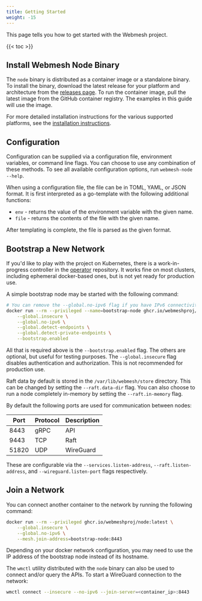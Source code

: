 ```yaml
---
title: Getting Started
weight: -15
---
```


This page tells you how to get started with the Webmesh project.

{{< toc >}}

## Install Webmesh Node Binary

The `node` binary is distributed as a container image or a standalone binary.
To install the binary, download the latest release for your platform and architecture from the [releases page](https://github.com/webmeshproj/webmesh/releases).
To run the container image, pull the latest image from the GitHub container registry.
The examples in this guide will use the image.

For more detailed installation instructions for the various supported platforms, see the [installation instructions](/documentation/installation-instructions/).

## Configuration

Configuration can be supplied via a configuration file, environment variables, or command line flags.
You can choose to use any combination of these methods.
To see all available configuration options, run `webmesh-node --help`.

When using a configuration file, the file can be in TOML, YAML, or JSON format.
It is first interpreted as a go-template with the following additional functions:

- `env` - returns the value of the environment variable with the given name.
- `file` - returns the contents of the file with the given name.

After templating is complete, the file is parsed as the given format.

## Bootstrap a New Network

If you'd like to play with the project on Kubernetes, there is a work-in-progress controller in the [operator](https://github.com/webmeshproj/operator/) repository.
It works fine on most clusters, including ephemeral docker-based ones, but is not yet ready for production use.

A simple bootstrap node may be started with the following command:

```bash
# You can remove the --global.no-ipv6 flag if you have IPv6 connectivity on your docker network.
docker run --rm --privileged --name=bootstrap-node ghcr.io/webmeshproj/node:latest \
    --global.insecure \
    --global.no-ipv6 \
    --global.detect-endpoints \
    --global.detect-private-endpoints \
    --bootstrap.enabled
```

All that is required above is the `--bootstrap.enabled` flag.
The others are optional, but useful for testing purposes.
The `--global.insecure` flag disables authentication and authorization. This is not recommended for production use.

Raft data by default is stored in the `/var/lib/webmesh/store` directory.
This can be changed by setting the `--raft.data-dir` flag.
You can also choose to run a node completely in-memory by setting the `--raft.in-memory` flag.

By default the following ports are used for communication between nodes:

| Port  | Protocol | Description |
| ----- | -------- | ----------- |
| 8443  | gRPC     | API         |
| 9443  | TCP      | Raft        |
| 51820 | UDP      | WireGuard   |

These are configurable via the `--services.listen-address`, `--raft.listen-address`, and `--wireguard.listen-port` flags respectively.

## Join a Network

You can connect another container to the network by running the following command:

```bash
docker run --rm --privileged ghcr.io/webmeshproj/node:latest \
    --global.insecure \
    --global.no-ipv6 \
    --mesh.join-address=bootstrap-node:8443
```

Depending on your docker network configuration, you may need to use the IP address of the bootstrap node instead of its hostname.

The `wmctl` utility distributed with the `node` binary can also be used to connect and/or query the APIs.
To start a WireGuard connection to the network:

```bash
wmctl connect --insecure --no-ipv6 --join-server=<container_ip>:8443
```
